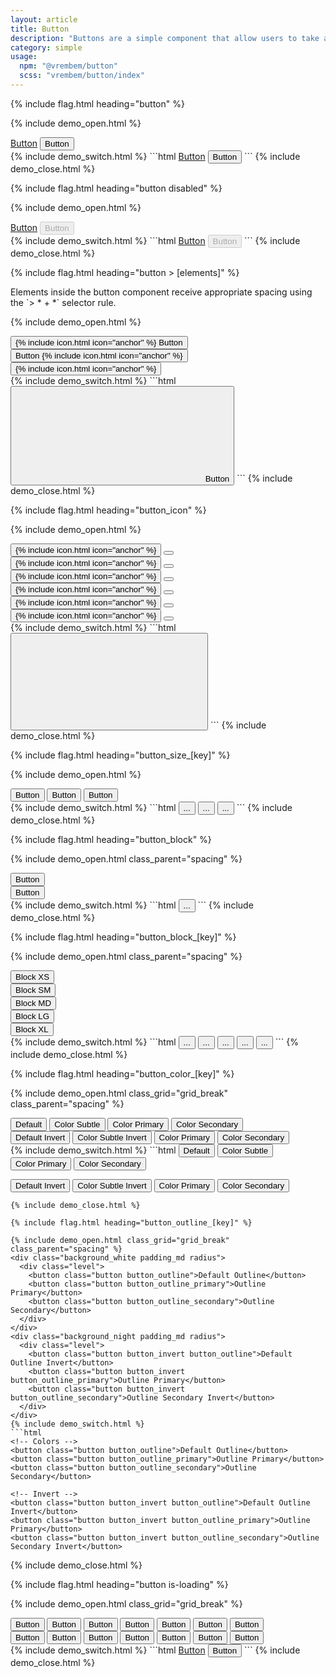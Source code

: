 ```yaml
---
layout: article
title: Button
description: "Buttons are a simple component that allow users to take actions."
category: simple
usage:
  npm: "@vrembem/button"
  scss: "vrembem/button/index"
---
```


{% include flag.html heading="button" %}

{% include demo_open.html %}
<div class="level">
  <a href="#" class="button">Button</a>
  <button class="button">Button</button>
</div>
{% include demo_switch.html %}
```html
<a href="#" class="button">Button</a>
<button class="button">Button</button>
```
{% include demo_close.html %}

{% include flag.html heading="button disabled" %}

{% include demo_open.html %}
<div class="level">
  <a href="#" class="button" disabled>Button</a>
  <button class="button" disabled>Button</button>
</div>
{% include demo_switch.html %}
```html
<a href="#" class="button" disabled>Button</a>
<button class="button" disabled>Button</button>
```
{% include demo_close.html %}

{% include flag.html heading="button > [elements]" %}

<div class="type" markdown="1">
Elements inside the button component receive appropriate spacing using the `> * + *` selector rule.
</div>

{% include demo_open.html %}
<div class="level">
  <button class="button button_color_primary">
    {% include icon.html icon="anchor" %}
    <span class="button__item">Button</span>
    <span class="arrow"></span>
  </button>
  <button class="button button_color_primary">
    <span class="button__item">Button</span>
    {% include icon.html icon="anchor" %}
    <span class="arrow"></span>
  </button>
  <button class="button button_color_primary">
    {% include icon.html icon="anchor" %}
    <span class="arrow"></span>
  </button>
</div>
{% include demo_switch.html %}
```html
<button class="button">
  <svg role="img" class="icon">
    <use xlink:href="#anchor"></use>
  </svg>
  <span class="button__item">Button</span>
  <span class="arrow"></span>
</button>
```
{% include demo_close.html %}

{% include flag.html heading="button_icon" %}

{% include demo_open.html %}
<div class="level">
  <button class="button button_size_sm button_icon">
    {% include icon.html icon="anchor" %}
  </button>
  <button class="button button_size_sm button_icon">
    <span class="arrow"></span>
  </button>
  <button class="button button_size_sm button_icon button_color_primary">
    {% include icon.html icon="anchor" %}
  </button>
  <button class="button button_size_sm button_icon button_color_primary">
    <span class="arrow"></span>
  </button>
  <button class="button button_icon">
    {% include icon.html icon="anchor" %}
  </button>
  <button class="button button_icon">
    <span class="arrow"></span>
  </button>
  <button class="button button_icon button_color_primary">
    {% include icon.html icon="anchor" %}
  </button>
  <button class="button button_icon button_color_primary">
    <span class="arrow"></span>
  </button>
  <button class="button button_size_lg button_icon">
    {% include icon.html icon="anchor" %}
  </button>
  <button class="button button_size_lg button_icon">
    <span class="arrow"></span>
  </button>
  <button class="button button_size_lg button_icon button_color_primary">
    {% include icon.html icon="anchor" %}
  </button>
  <button class="button button_size_lg button_icon button_color_primary">
    <span class="arrow"></span>
  </button>
</div>
{% include demo_switch.html %}
```html
<button class="button button_icon">
  <svg role="img" class="icon">
    <use xlink:href="#anchor"></use>
  </svg>
</button>
```
{% include demo_close.html %}

{% include flag.html heading="button_size_[key]" %}

{% include demo_open.html %}
<div class="level">
  <button class="button button_size_sm button_color_primary">
    <span>Button</span>
  </button>
  <button class="button button_color_primary">
    <span>Button</span>
  </button>
  <button class="button button_size_lg button_color_primary">
    <span>Button</span>
  </button>
</div>
{% include demo_switch.html %}
```html
<button class="button button_size_sm">...</button>
<button class="button">...</button>
<button class="button button_size_lg">...</button>
```
{% include demo_close.html %}

{% include flag.html heading="button_block" %}

{% include demo_open.html class_parent="spacing" %}
<div class="demo__group">
  <button class="button button_block button_color_primary">Button</button>
</div>
<div class="demo__group">
  <button class="button button_block button_color_secondary">Button</button>
</div>
{% include demo_switch.html %}
```html
<button class="button button_block">...</button>
```
{% include demo_close.html %}

{% include flag.html heading="button_block_[key]" %}

{% include demo_open.html class_parent="spacing" %}
<div class="demo__group">
  <button class="button button_block_xs button_color_secondary">Block XS</button>
</div>
<div class="demo__group">
  <button class="button button_block_sm button_color_secondary">Block SM</button>
</div>
<div class="demo__group">
  <button class="button button_block_md button_color_secondary">Block MD</button>
</div>
<div class="demo__group">
  <button class="button button_block_lg button_color_secondary">Block LG</button>
</div>
<div class="demo__group">
  <button class="button button_block_xl button_color_secondary">Block XL</button>
</div>
{% include demo_switch.html %}
```html
<button class="button button_block_xs">...</button>
<button class="button button_block_sm">...</button>
<button class="button button_block_md">...</button>
<button class="button button_block_lg">...</button>
<button class="button button_block_xl">...</button>
```
{% include demo_close.html %}

{% include flag.html heading="button_color_[key]" %}

{% include demo_open.html class_grid="grid_break" class_parent="spacing" %}
<div class="demo__group p_sm">
  <div class="level">
    <button class="button">Default</button>
    <button class="button button_color_subtle">Color Subtle</button>
    <button class="button button_color_primary">Color Primary</button>
    <button class="button button_color_secondary">Color Secondary</button>
  </div>
</div>
<div class="demo__group invert">
  <div class="level">
    <button class="button button_invert">Default Invert</button>
    <button class="button button_invert button_color_subtle">Color Subtle Invert</button>
    <button class="button button_color_primary">Color Primary</button>
    <button class="button button_color_secondary">Color Secondary</button>
  </div>
</div>
{% include demo_switch.html %}
```html
<!-- Colors -->
<button class="button">Default</button>
<button class="button button_color_subtle">Color Subtle</button>
<button class="button button_color_primary">Color Primary</button>
<button class="button button_color_secondary">Color Secondary</button>

<!-- Invert -->
<button class="button button_invert">Default Invert</button>
<button class="button button_invert button_color_subtle">Color Subtle Invert</button>
<button class="button button_color_primary">Color Primary</button>
<button class="button button_color_secondary">Color Secondary</button>
```
{% include demo_close.html %}

{% include flag.html heading="button_outline_[key]" %}

{% include demo_open.html class_grid="grid_break" class_parent="spacing" %}
<div class="background_white padding_md radius">
  <div class="level">
    <button class="button button_outline">Default Outline</button>
    <button class="button button_outline_primary">Outline Primary</button>
    <button class="button button_outline_secondary">Outline Secondary</button>
  </div>
</div>
<div class="background_night padding_md radius">
  <div class="level">
    <button class="button button_invert button_outline">Default Outline Invert</button>
    <button class="button button_invert button_outline_primary">Outline Primary</button>
    <button class="button button_invert button_outline_secondary">Outline Secondary Invert</button>
  </div>
</div>
{% include demo_switch.html %}
```html
<!-- Colors -->
<button class="button button_outline">Default Outline</button>
<button class="button button_outline_primary">Outline Primary</button>
<button class="button button_outline_secondary">Outline Secondary</button>

<!-- Invert -->
<button class="button button_invert button_outline">Default Outline Invert</button>
<button class="button button_invert button_outline_primary">Outline Primary</button>
<button class="button button_invert button_outline_secondary">Outline Secondary Invert</button>
```
{% include demo_close.html %}

{% include flag.html heading="button is-loading" %}

{% include demo_open.html class_grid="grid_break" %}
<div class="background_white padding_md radius">
  <div class="level">
    <button class="is-loading button">Button</button>
    <button class="is-loading button button_color_subtle">Button</button>
    <button class="is-loading button button_color_primary">Button</button>
    <button class="is-loading button button_color_secondary">Button</button>
    <button class="is-loading button button_outline">Button</button>
    <button class="is-loading button button_outline_primary">Button</button>
    <button class="is-loading button button_outline_secondary">Button</button>
  </div>
</div>
<div class="background_night padding_md radius">
  <div class="level">
    <button class="is-loading button button_invert">Button</button>
    <button class="is-loading button button_invert button_color_subtle">Button</button>
    <button class="is-loading button button_color_primary">Button</button>
    <button class="is-loading button button_color_secondary">Button</button>
    <button class="is-loading button button_invert button_outline">Button</button>
    <button class="is-loading button button_invert button_outline_primary">Button</button>
    <button class="is-loading button button_invert button_outline_secondary">Button</button>
  </div>
</div>
{% include demo_switch.html %}
```html
<a href="#" class="button is-loading">Button</a>
<button class="button is-loading">Button</button>
```
{% include demo_close.html %}
